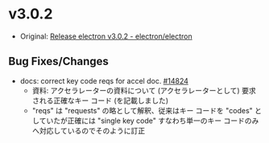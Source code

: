 # v3.0.2

* Original: [Release electron v3.0.2 - electron/electron](https://github.com/electron/electron/releases/tag/v3.0.2)

## Bug Fixes/Changes

* docs: correct key code reqs for accel doc. [#14824](https://github.com/electron/electron/pull/14824)
  * 資料: アクセラレーターの資料について (アクセラレーターとして) 要求される正確なキー コード (を記載しました)
  * "reqs" は "requests" の略として解釈、従来はキー コードを "codes" としていたが正確には "single key code" すなわち単一のキー コードのみへ対応しているのでそのように訂正

